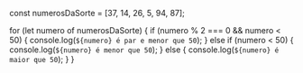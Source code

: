 const numerosDaSorte = [37, 14, 26, 5, 94, 87];

for (let numero of numerosDaSorte) {
    if (numero % 2 === 0 && numero < 50) {
        console.log(`${numero} é par e menor que 50`);
    } else if (numero < 50) {
        console.log(`${numero} é menor que 50`);
    } else {
        console.log(`${numero} é maior que 50`);
    }
}
